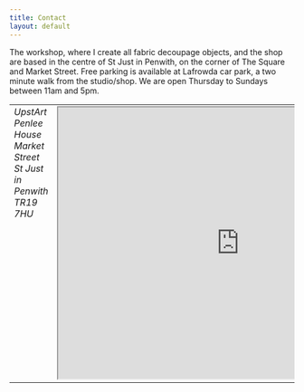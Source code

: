 ```yaml
---
title: Contact
layout: default
---
```


The workshop, where I create all fabric decoupage objects, and the shop are based in the centre of St Just in Penwith, on the corner of The Square and Market Street. Free parking is available at Lafrowda car park, a two minute walk from the studio/shop. We are open Thursday to Sundays between 11am and 5pm.

<table style="width:100%">
<tr>
<td valign="top" align="left">
<address>
UpstArt<br>
Penlee House<br>
Market Street<br>
St Just in Penwith<br>
TR19 7HU
</address>
</td>
<td align="right">
<iframe class="map" src="https://www.google.com/maps/d/embed?mid=1ektTJgkc3f6qE5_KX9leKMMCOQI" width="640" height="480"></iframe>
</td></tr>
</table>
